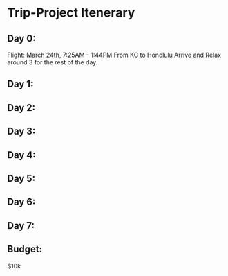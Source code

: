 # Trip-Project Itenerary 

## Day 0:

Flight: 
March 24th, 7:25AM - 1:44PM From KC to Honolulu
Arrive and Relax around 3 for the rest of the day. 

## Day 1:

## Day 2:

## Day 3: 

## Day 4:

## Day 5: 

## Day 6: 

## Day 7: 

## Budget: 
$10k 
